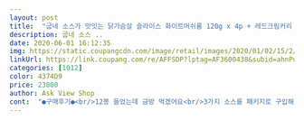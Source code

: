 ```yaml
---
layout: post 
title:  "굽네 소스가 맛잇는 닭가슴살 슬라이스 화이트머쉬룸 120g x 4p + 레드크림커리 120g x 4p + 스파이시커리 120g x 4p 세트 (냉동), 1세트" 
description: 굽네 소스 ..
date: 2020-06-01 16:12:35 
img: https://static.coupangcdn.com/image/retail/images/2020/01/02/15/2/02ecf946-1702-4f56-8617-dfc654244c4d.jpg 
linkUrl: https://link.coupang.com/re/AFFSDP?lptag=AF3600438&subid=ahnPublicAsk&pageKey=1138891491&itemId=2109535018&vendorItemId=70108295142&traceid=V0-113-ef1e1369f8f265a7 
categories: [1012] 
color: 4374D9 
price: 23800 
author: Ask View Shop 
cont:  "●구매후기●<br/>12봉 들었는데 금방 먹겠어요<br/>3가지 소스를 패키지로 구입해서 먹으니 질리지도 않고<br/>거기에 맛있는 커리소스가 있어서 그런지 닭가슴살 같지 않고 맛있네요<br/>굽네 닭가슴살은 처음이라 소스있는 제품부터 주문해봅니다<br/>냄세도 없습니당<br/>닭가슴살도 야들야들 부드러운 편이구요<br/>닭가슴살만 먹으면 진짜 별로잖아요... <br/><br/>레드크림커리가 젤 맛있어요<br/>매일매일 돌아가면서 먹고있어요<br/>사무실 냉동실에 비축해두고 점심시간에 먹어요<br/>새콤달콤하니 닭가슴살이랑 잘 어울리네요<br/>소스 정말 맛있네요 ㅎㅎㅎ<br/>소스가 맛있다고하는데 정말 소스빨이에요 ㅋㅋㅋㅋ<br/>소스가 맛있다는 제품인데<br/>슬라이스 되어있어서 따로 칼질 안해도 되고 금방 익어요<br/>요즘 밥을 많이 먹어서 감당이 안되더라구요 ㅠㅠ<br/>운동하고 먹고있어요<br/>정말 소스가 맛있어서 맛있게 먹고있어요<br/>커리소스라고 하는데 감칠맛도 있고 너무 짜지도 않고 닭가슴살만 먹어도 괜찮네요^^<br/>크림소스가 맛있어서 크림만 따로 주문하고싶을 정도에요<br/>퍽퍽하지도 않고 부드럽게 잘 넘어가요<br/>현미밥이랑 같이 먹으면 점심 한끼 해결입니다<br/>" 
---
```

